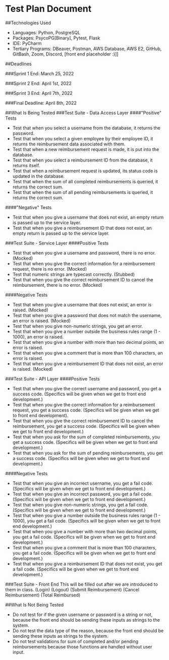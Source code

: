 # Test Plan Document

##Technologies Used
- Languages: Python, PostgreSQL
- Packages: PsycoPG[Binary], Pytest, Flask
- IDE: PyCharm
- Tertiary Programs: DBeaver, Postman, AWS Database, AWS E2, GitHub, GitBash, Zoom, Discord, [front end placeholder :)]]

##Deadlines

###Sprint 1 End: March 25, 2022

###Sprint 2 End: April 1st, 2022

###Sprint 3 End: April 7th, 2022

###Final Deadline: April 8th, 2022

##What Is Being Tested
###Test Suite - Data Access Layer
####"Positive" Tests
- Test that when you select a username from the database, it returns the password.
- Test that when you select a given employee by their employee ID, it returns the reimbursement data associated with them.
- Test that when a new reimbursement request is made, it is put into the database.
- Test that when you select a reimbursement ID from the database, it returns itself.
- Test that when a reimbursement request is updated, its status code is updated in the database.
- Test that when the sum of all completed reimbursements is queried, it returns the correct sum.
- Test that when the sum of all pending reimbursements is queried, it returns the correct sum.

####"Negative" Tests
- Test that when you give a username that does not exist, an empty return is passed up to the service layer.
- Test that when you give a reimbursement ID that does not exist, an empty return is passed up to the service layer.

###Test Suite - Service Layer
####Positive Tests
- Test that when you give a username and password, there is no error. (Mocked)
- Test that when you give the correct information for a reimbursement request, there is no error. (Mocked)
- Test that numeric strings are typecast correctly. (Stubbed)
- Test that when you give the correct reimbursement ID to cancel the reimbursement, there is no error. (Mocked)

####Negative Tests
- Test that when you give a username that does not exist, an error is raised. (Mocked)
- Test that when you give a password that does not match the username, an error is raised. (Mocked)
- Test that when you give non-numeric strings, you get an error. 
- Test that when you give a number outside the business rules range (1 - 1000), an error is raised.
- Test that when you give a number with more than two decimal points, an error is raised.
- Test that when you give a comment that is more than 100 characters, an error is raised.
- Test that when you give a reimbursement ID that does not exist, an error is raised. (Mocked)

###Test Suite - API Layer
####Positive Tests
- Test that when you give the correct username and password, you get a success code. (Specifics will be given when we get to front end development.)
- Test that when you give the correct information for a reimbursement request, you get a success code. (Specifics will be given when we get to front end development).
- Test that when you give the correct reimbursement ID to cancel the reimbursement, you get a success code. (Specifics will be given when we get to front end development.)
- Test that when you ask for the sum of completed reimbursements, you get a success code. (Specifics will be given when we get to front end development.)
- Test that when you ask for the sum of pending reimbursements, you get a success code. (Specifics will be given when we get to front end development.)

####Negative Tests
- Test that when you give an incorrect username, you get a fail code. (Specifics will be given when we get to front end development.)
- Test that when you give an incorrect password, you get a fail code. (Specifics will be given when we get to front end development.)
- Test that when you give non-numeric strings, you get a fail code. (Specifics will be given when we get to front end development.)
- Test that when you give a number outside the business rules range (1 - 1000), you get a fail code. (Specifics will be given when we get to front end development.)
- Test that when you give a number with more than two decimal points, you get a fail code. (Specifics will be given when we get to front end development.)
- Test that when you give a comment that is more than 100 characters, you get a fail code. (Specifics will be given when we get to front end development.)
- Test that when you give a reimbursement ID that does not exist, you get a fail code. (Specifics will be given when we get to front end development.) 

###Test Suite - Front End
This will be filled out after we are introduced to them in class.
(Login)
(Logout)
(Submit Reimbursement)
(Cancel Reimbursement)
(Total Reimbursed)

##What Is Not Being Tested
- Do not test for if the given username or password is a string or not, because the front end should be sending these inputs as strings to the system.
- Do not test the data type of the reason, because the front end should be sending these inputs as strings to the system.
- Do not test validations for sum of completed and/or pending reimbursements because those functions are handled without user input.